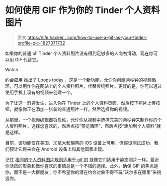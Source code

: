 # 如何使用 GIF 作为你的 Tinder 个人资料图片

> 原文:[https://life hacker . com/how-to-use-a-gif-as-your-tinder-profile-pic-1827371732](https://lifehacker.com/how-to-use-a-gif-as-your-tinder-profile-pic-1827371732)

如果你的普通 ol' Tinder 个人资料照片没有得到足够多的人向右滑动，现在你可以用 GIF 代替它。

Watch

约会应用 [推出了 Loops today](https://blog.gotinder.com/introducing-loops-now-on-tinder/) ，这是一个新功能，允许你创建两秒钟的视频循环，可以用作你在网站上的个人资料照片，代替传统照片。更好的是，你可以通过使用手机上现有的视频来创建一个。

为了让这一奇迹发生，进入你在 Tinder 上的个人资料页面，然后按下照片上传按钮，就像你正在添加一张新的普通照片一样，然后选择你的视频。

从那里，一个视频编辑器将启动，允许你从视频中选择完美的两秒钟来制作你的个人资料照片。选择您喜欢的，然后点按“预览循环”，然后点按“添加到个人资料”就是这样。

目前，该功能仅在美国、加拿大和瑞典的 iOS 设备上可用，但假设测试成功，我们预计它将来会在 Android 设备上和其他国家出现。

记住 [相同的个人资料图片规则适用于 gif 的](https://lifehacker.com/meet-more-people-with-better-online-dating-profile-pict-1570368128) 就像它们适用于静态照片一样。最近你活跃的形象和做你喜欢的事情总是一个不错的选择。此外，确保 GIF 的焦点是你，而不是一大群朋友；你不希望你的潜在约会对象不得不玩“沃尔多在哪里”来挑选你。